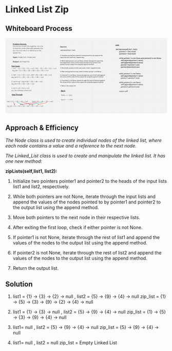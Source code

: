 # Linked List Zip

## Whiteboard Process
![](./CC8.PNG)

## Approach & Efficiency
*The Node class is used to create individual nodes of the linked list, where each node contains a value and a reference to the next node.*

*The Linked_List class is used to create and manipulate the linked list. It has one new method:*

**zipLists(self,list1, list2):**


1. Initialize two pointers pointer1 and pointer2 to the heads of the input lists list1 and list2, respectively.

2. While both pointers are not None, iterate through the input lists and append the values of the nodes pointed to by pointer1 and pointer2 to the output list using the append method.

3. Move both pointers to the next node in their respective lists.

4. After exiting the first loop, check if either pointer is not None.

5. If pointer1 is not None, iterate through the rest of list1 and append the values of the nodes to the output list using the append method.

6. If pointer2 is not None, iterate through the rest of list2 and append the values of the nodes to the output list using the append method.

7. Return the output list.

## Solution 

1. list1 = {1} -> {3} -> {2} -> null , list2 = {5} -> {9} -> {4} -> null
  zip_list = {1} -> {5} -> {3} -> {9} -> {2} -> {4} -> null

2. list1 = {1} -> {3} -> null , list2 = {5} -> {9} -> {4} -> null
zip_list = {1} -> {5} -> {3} -> {9}  -> {4} -> null

3. list1= null , list2 = {5} -> {9} -> {4} -> null
zip_list = {5} -> {9} -> {4} -> null

4. list1= null , list2 = null
zip_list = Empty Linked List

